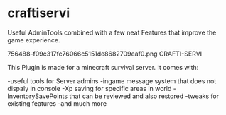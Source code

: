 # craftiservi
Useful AdminTools combined with a few neat Features that improve the game experience.

756488-f09c317fc76066c5151de8682709eaf0.png
CRAFTI-SERVI​


This Plugin is made for a minecraft survival server.
It comes with:

-useful tools for Server admins
-ingame message system that does not dispaly in console
-Xp saving for specific areas in world
-InventorySavePoints that can be reviewed and also restored
-tweaks for existing features
-and much more​
